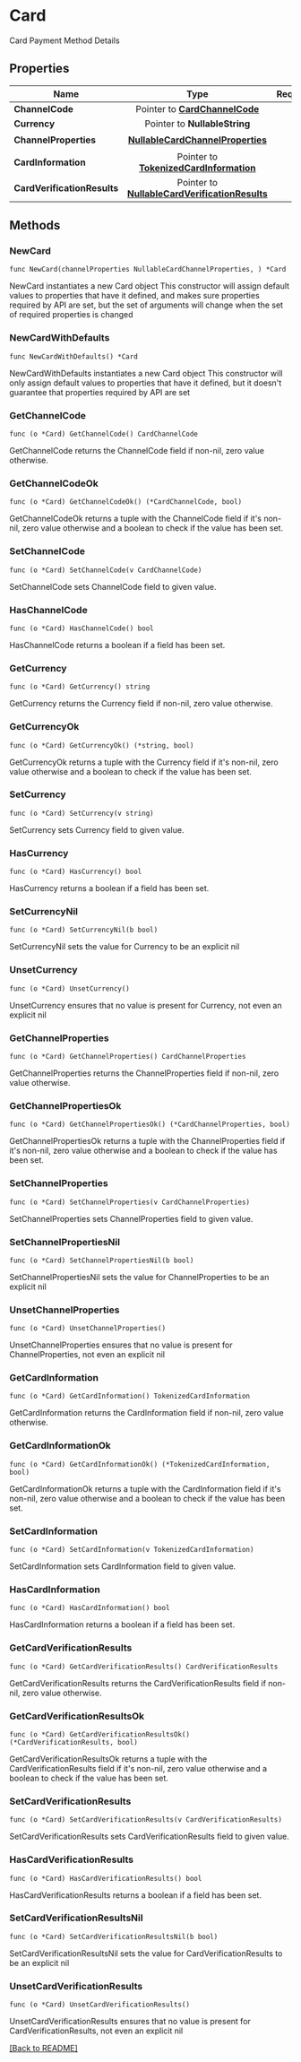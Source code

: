 # Card
Card Payment Method Details

## Properties
| Name | Type | Required | Description | Examples |
|------------|:-------------:|:-------------:|-------------|:-------------:|
| **ChannelCode** | Pointer to [**CardChannelCode**](CardChannelCode.md) |  |  |  |
| **Currency** | Pointer to **NullableString** |  |  |  |
| **ChannelProperties** | [**NullableCardChannelProperties**](CardChannelProperties.md) | ☑️ |  |  |
| **CardInformation** | Pointer to [**TokenizedCardInformation**](TokenizedCardInformation.md) |  |  |  |
| **CardVerificationResults** | Pointer to [**NullableCardVerificationResults**](CardVerificationResults.md) |  |  |  |

## Methods

### NewCard

`func NewCard(channelProperties NullableCardChannelProperties, ) *Card`

NewCard instantiates a new Card object
This constructor will assign default values to properties that have it defined,
and makes sure properties required by API are set, but the set of arguments
will change when the set of required properties is changed

### NewCardWithDefaults

`func NewCardWithDefaults() *Card`

NewCardWithDefaults instantiates a new Card object
This constructor will only assign default values to properties that have it defined,
but it doesn't guarantee that properties required by API are set

### GetChannelCode

`func (o *Card) GetChannelCode() CardChannelCode`

GetChannelCode returns the ChannelCode field if non-nil, zero value otherwise.

### GetChannelCodeOk

`func (o *Card) GetChannelCodeOk() (*CardChannelCode, bool)`

GetChannelCodeOk returns a tuple with the ChannelCode field if it's non-nil, zero value otherwise
and a boolean to check if the value has been set.

### SetChannelCode

`func (o *Card) SetChannelCode(v CardChannelCode)`

SetChannelCode sets ChannelCode field to given value.

### HasChannelCode

`func (o *Card) HasChannelCode() bool`

HasChannelCode returns a boolean if a field has been set.

### GetCurrency

`func (o *Card) GetCurrency() string`

GetCurrency returns the Currency field if non-nil, zero value otherwise.

### GetCurrencyOk

`func (o *Card) GetCurrencyOk() (*string, bool)`

GetCurrencyOk returns a tuple with the Currency field if it's non-nil, zero value otherwise
and a boolean to check if the value has been set.

### SetCurrency

`func (o *Card) SetCurrency(v string)`

SetCurrency sets Currency field to given value.

### HasCurrency

`func (o *Card) HasCurrency() bool`

HasCurrency returns a boolean if a field has been set.

### SetCurrencyNil

`func (o *Card) SetCurrencyNil(b bool)`

 SetCurrencyNil sets the value for Currency to be an explicit nil

### UnsetCurrency
`func (o *Card) UnsetCurrency()`

UnsetCurrency ensures that no value is present for Currency, not even an explicit nil
### GetChannelProperties

`func (o *Card) GetChannelProperties() CardChannelProperties`

GetChannelProperties returns the ChannelProperties field if non-nil, zero value otherwise.

### GetChannelPropertiesOk

`func (o *Card) GetChannelPropertiesOk() (*CardChannelProperties, bool)`

GetChannelPropertiesOk returns a tuple with the ChannelProperties field if it's non-nil, zero value otherwise
and a boolean to check if the value has been set.

### SetChannelProperties

`func (o *Card) SetChannelProperties(v CardChannelProperties)`

SetChannelProperties sets ChannelProperties field to given value.


### SetChannelPropertiesNil

`func (o *Card) SetChannelPropertiesNil(b bool)`

 SetChannelPropertiesNil sets the value for ChannelProperties to be an explicit nil

### UnsetChannelProperties
`func (o *Card) UnsetChannelProperties()`

UnsetChannelProperties ensures that no value is present for ChannelProperties, not even an explicit nil
### GetCardInformation

`func (o *Card) GetCardInformation() TokenizedCardInformation`

GetCardInformation returns the CardInformation field if non-nil, zero value otherwise.

### GetCardInformationOk

`func (o *Card) GetCardInformationOk() (*TokenizedCardInformation, bool)`

GetCardInformationOk returns a tuple with the CardInformation field if it's non-nil, zero value otherwise
and a boolean to check if the value has been set.

### SetCardInformation

`func (o *Card) SetCardInformation(v TokenizedCardInformation)`

SetCardInformation sets CardInformation field to given value.

### HasCardInformation

`func (o *Card) HasCardInformation() bool`

HasCardInformation returns a boolean if a field has been set.

### GetCardVerificationResults

`func (o *Card) GetCardVerificationResults() CardVerificationResults`

GetCardVerificationResults returns the CardVerificationResults field if non-nil, zero value otherwise.

### GetCardVerificationResultsOk

`func (o *Card) GetCardVerificationResultsOk() (*CardVerificationResults, bool)`

GetCardVerificationResultsOk returns a tuple with the CardVerificationResults field if it's non-nil, zero value otherwise
and a boolean to check if the value has been set.

### SetCardVerificationResults

`func (o *Card) SetCardVerificationResults(v CardVerificationResults)`

SetCardVerificationResults sets CardVerificationResults field to given value.

### HasCardVerificationResults

`func (o *Card) HasCardVerificationResults() bool`

HasCardVerificationResults returns a boolean if a field has been set.

### SetCardVerificationResultsNil

`func (o *Card) SetCardVerificationResultsNil(b bool)`

 SetCardVerificationResultsNil sets the value for CardVerificationResults to be an explicit nil

### UnsetCardVerificationResults
`func (o *Card) UnsetCardVerificationResults()`

UnsetCardVerificationResults ensures that no value is present for CardVerificationResults, not even an explicit nil

[[Back to README]](../../README.md)


